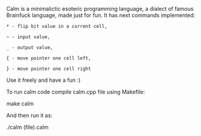  Calm is a minimalictic esoteric programming language, a dialect of famous Brainfuck language, made just for fun. It has next commands implemented:
    
    * - flip bit value in a current cell,

    ~ - input value,
    
    _ - output value,

    { - move pointer one cell left,

    } - move pointer one cell right

Use it freely and have a fun :)



To run calm code compile calm.cpp file using Makefile:

make calm

And then run it as:

./calm (file).calm
